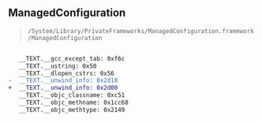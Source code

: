 ## ManagedConfiguration

> `/System/Library/PrivateFrameworks/ManagedConfiguration.framework/ManagedConfiguration`

```diff

   __TEXT.__gcc_except_tab: 0xf6c
   __TEXT.__ustring: 0x50
   __TEXT.__dlopen_cstrs: 0x56
-  __TEXT.__unwind_info: 0x2d18
+  __TEXT.__unwind_info: 0x2d00
   __TEXT.__objc_classname: 0xc51
   __TEXT.__objc_methname: 0x1cc68
   __TEXT.__objc_methtype: 0x2149

```
